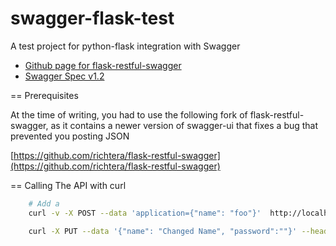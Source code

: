 swagger-flask-test
==================

A test project for python-flask integration with Swagger

- [Github page for flask-restful-swagger](https://github.com/rantav/flask-restful-swagger)
- [Swagger Spec v1.2](https://github.com/wordnik/swagger-spec/blob/master/versions/1.2.md)

== Prerequisites

At the time of writing, you had to use the following fork of flask-restful-swagger, as it contains a
newer version of swagger-ui that fixes a bug that prevented you posting JSON

[https://github.com/richtera/flask-restful-swagger](https://github.com/richtera/flask-restful-swagger)

== Calling The API with curl
```bash
    # Add a
    curl -v -X POST --data 'application={"name": "foo"}'  http://localhost:5000/ums/v1/applications

    curl -X PUT --data '{"name": "Changed Name", "password":""}' --header "Content-Type:application/json" http://localhost:5000/ums/v1/applications/1
```